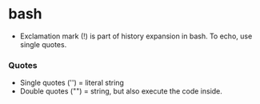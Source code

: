 # bash

* Exclamation mark (!) is part of history expansion in bash. To echo, use single quotes.

### Quotes
* Single quotes ('') = literal string
* Double quotes ("") = string, but also execute the code inside.
